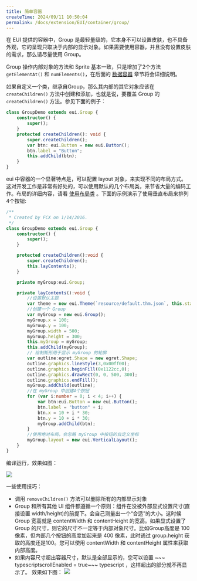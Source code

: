 ```yaml
---
title: 简单容器
createTime: 2024/09/11 10:50:04
permalink: /docs/extension/EUI/container/group/
---
```

在 EUI 提供的容器中，Group 是最轻量级的，它本身不可以设置皮肤，也不具备外观，它的呈现只取决于内部的显示对象。如果需要使用容器，并且没有设置皮肤的需求，那么请尽量使用 Group。

Group 操作内部对象的方法和 Sprite 基本一致，只是增加了2个方法`getElementAt()`  和 `numElements()`，在后面的 [数据容器](../../dataCollection/dataGroup/README.md) 章节将会详细说明。

如果自定义一个类，继承自Group，那么其内部的其它对象应该在 `createChildren()` 方法中创建和添加，也就是说，要覆盖 Group 的 `createChildren()` 方法。参见下面的例子：

~~~ typescript 
class GroupDemo extends eui.Group {
    constructor() {
        super();
    }
    protected createChildren(): void {
        super.createChildren();
        var btn: eui.Button = new eui.Button();
        btn.label = "Button";
        this.addChild(btn);
	}
}
~~~ 
eui 中容器的一个显著特点是，可以配置 layout 对象，来实现不同的布局方式。这对开发工作是非常有好处的，可以使用默认的几个布局类，来节省大量的编码工作。布局的详细内容，请看 [使用布局类](../../useLayout/basiclayout/README.md) 。下面的示例演示了使用垂直布局来排列4个按钮:

~~~ typescript 
/**
 * Created by FCX on 1/14/2016.
 */
class GroupDemo extends eui.Group {
    constructor() {
        super();
    }

    protected createChildren():void {
        super.createChildren();
        this.layContents();
    }

    private myGroup:eui.Group;

    private layContents():void {
        //设置默认主题
        var theme = new eui.Theme(`resource/default.thm.json`, this.stage);
        //创建一个 Group
        var myGroup = new eui.Group();
        myGroup.x = 100;
        myGroup.y = 100;
        myGroup.width = 500;
        myGroup.height = 300;
        this.myGroup = myGroup;
        this.addChild(myGroup);
        // 绘制矩形用于显示 myGroup 的轮廓
        var outline:egret.Shape = new egret.Shape;
        outline.graphics.lineStyle(3,0x00ff00);
        outline.graphics.beginFill(0x1122cc,0);
        outline.graphics.drawRect(0, 0, 500, 300);
        outline.graphics.endFill();
        myGroup.addChild(outline);
        //在 myGroup 中创建4个按钮
        for (var i:number = 0; i < 4; i++) {
            var btn:eui.Button = new eui.Button();
            btn.label = "button" + i;
            btn.x = 10 + i * 30;
            btn.y = 10 + i * 30;
            myGroup.addChild(btn);
        }
        //使用绝对布局，会忽略 myGroup 中按钮的自定义坐标
        myGroup.layout = new eui.VerticalLayout();
    }
}
~~~ 
编译运行，效果如图：

![](8-1-group.png)

一些使用技巧：
 * 调用 `removeChildren()` 方法可以删除所有的内部显示对象
 * Group 和所有其他 UI 组件都遵循一个原则：组件在没被外部显式设置尺寸(直接设置 width/height)的前提下。会自己测量出一个“合适”的大小。这时候 Group 宽高就是 contentWidth 和 contentHeight 的宽高。如果显式设置了 Group 的尺寸，则它的尺寸不一定等于内部对象尺寸。比如Group高度是 100 像素，但内部几个按钮的高度加起来是 400 像素，此时通过 group.height 获取的高度还是100。您可以使用 contentWidth 和 contentHeight 属性来获取内部高度。
 * 如果内容尺寸超出容器尺寸，默认是全部显示的，您可以设置 ~~~ typescriptscrollEnabled = true~~~ typescript ，这样超出的部分就不再显示了。
效果如下图：
![](8-2-group.png)
